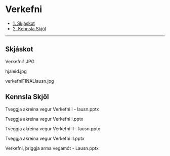 # Verkefni

- [1. Skjáskot](#Skjáskot)
- [2. Kennsla Skjöl](#Kennsla-Skjöl)


---

## Skjáskot

Verkefni1.JPG

hjaleid.jpg

verkefniFINALlausn.jpg

## Kennsla Skjöl

Tveggja akreina vegur Verkefni I - lausn.pptx

Tveggja akreina vegur Verkefni I.pptx

Tveggja akreina vegur Verkefni II - lausn.pptx

Tveggja akreina vegur Verkefni II.pptx

Verkefni, þriggja arma vegamót - Lausn.pptx
